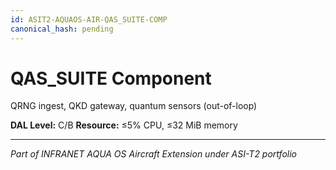 ```yaml
---
id: ASIT2-AQUAOS-AIR-QAS_SUITE-COMP
canonical_hash: pending
---
```


# QAS_SUITE Component

QRNG ingest, QKD gateway, quantum sensors (out-of-loop)

**DAL Level:** C/B
**Resource:** ≤5% CPU, ≤32 MiB memory

---
*Part of INFRANET AQUA OS Aircraft Extension under ASI-T2 portfolio*
